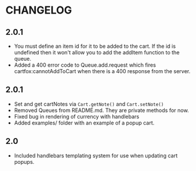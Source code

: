 # CHANGELOG

## 2.0.1
  - You must define an item id for it to be added to the cart. If the id is undefined then it won't allow you to add the addItem function to the queue.
  - Added a 400 error code to Queue.add.request which fires cartfox:cannotAddToCart when there is a 400 response from the server.

## 2.0.1
  - Set and get cartNotes via `Cart.getNote()` and `Cart.setNote()`
  - Removed Queues from README.md. They are private methods for now.
  - Fixed bug in rendering of currency with handlebars
  - Added examples/ folder with an example of a popup cart.

## 2.0
  - Included handlebars templating system for use when updating cart popups.